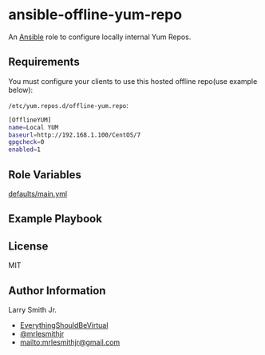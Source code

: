 # ansible-offline-yum-repo

An [Ansible](https://www.ansible.com) role to configure locally internal Yum Repos.

## Requirements

You must configure your clients to use this hosted offline repo(use example below):

`/etc/yum.repos.d/offline-yum.repo`:

```bash
[OfflineYUM]
name=Local YUM
baseurl=http://192.168.1.100/CentOS/7
gpgcheck=0
enabled=1
```

## Role Variables

[defaults/main.yml](defaults/main.yml)

## Example Playbook

## License

MIT

## Author Information

Larry Smith Jr.

-   [EverythingShouldBeVirtual](http://everythingshouldbevirtual.com)
-   [@mrlesmithjr](https://www.twitter.com/mrlesmithjr)
-   <mailto:mrlesmithjr@gmail.com>
